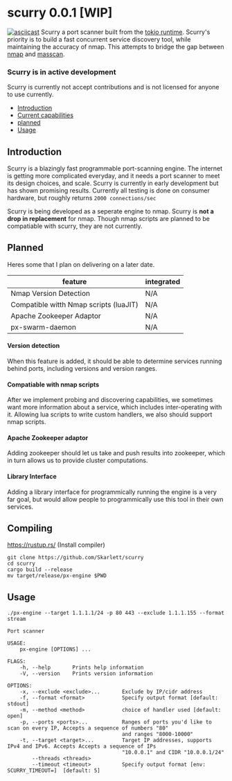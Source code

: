 # scurry 0.0.1 [WIP]
[![asciicast](https://asciinema.org/a/6RsstnYyovWmVCjYLdgYADMG0.svg)](https://asciinema.org/a/6RsstnYyovWmVCjYLdgYADMG0)
Scurry a port scanner built from the [tokio runtime](https://tokio.rs). Scurry's priority is to build a fast concurrent service discovery tool, while maintaining the accuracy of nmap. This attempts to bridge the gap between [nmap](https://nmap.org/) and [masscan](https://github.com/robertdavidgraham/masscan).

### Scurry is in active development
Scurry is currently not accept contributions and is not licensed for anyone to use currently.

+ [Introduction](#introduction)
+ [Current capabilities](#introduction)
+ [planned](#introduction)
+ [Usage](#introduction)



## Introduction
Scurry is a blazingly fast programmable port-scanning engine. The internet is getting more complicated everyday, and it needs a port scanner to meet its design choices, and scale. Scurry is currently in early development but has shown promising results. Currently all testing is done on consumer hardware, but roughly returns `2000 connections/sec`

Scurry is being developed as a seperate engine to nmap.
Scurry is **not a drop in replacement** for nmap. Though nmap scripts are planned to be compatiable with scurry, they are not currently.


## Planned
Heres some that I plan on delivering on a later date.

feature | integrated
--- | ---
Nmap Version Detection | N/A
Compatible witth Nmap scripts (luaJIT) | N/A
Apache Zookeeper Adaptor | N/A
px-swarm-daemon | N/A

#### Version detection
When this feature is added, it should be able to determine services running behind ports, including versions and version ranges.

#### Compatiable with nmap scripts
After we implement probing and discovering capabilities, we sometimes want more information about a service, which includes inter-operating with it. Allowing lua scripts to write custom handlers, we also should support nmap scripts.

#### Apache Zookeeper adaptor
Adding zookeeper should let us take and push results into zookeeper, which in turn allows us to provide cluster computations.

#### Library Interface
Adding a library interface for programmically running the engine is a very far goal, but would allow people to programmically use this tool in their own services.

##  Compiling
https://rustup.rs/ (Install compiler)
```
git clone https://github.com/Skarlett/scurry
cd scurry
cargo build --release
mv target/release/px-engine $PWD
```

## Usage 

```./px-engine --target 1.1.1.1/24 -p 80 443 --exclude 1.1.1.155 --format stream```
```
Port scanner

USAGE:
    px-engine [OPTIONS] ...

FLAGS:
    -h, --help       Prints help information
    -V, --version    Prints version information

OPTIONS:
    -x, --exclude <exclude>...       Exclude by IP/cidr address
    -f, --format <format>            Specify output format [default: stdout]
    -m, --method <method>            choice of handler used [default: open]
    -p, --ports <ports>...           Ranges of ports you'd like to scan on every IP, Accepts a sequence of numbers "80"
                                     and ranges "8000-10000"
    -t, --target <target>...         Target IP addresses, supports IPv4 and IPv6. Accepts Accepts a sequence of IPs
                                     "10.0.0.1" and CIDR "10.0.0.1/24"
        --threads <threads>          
        --timeout <timeout>          Specify output format [env: SCURRY_TIMEOUT=]  [default: 5]
```
